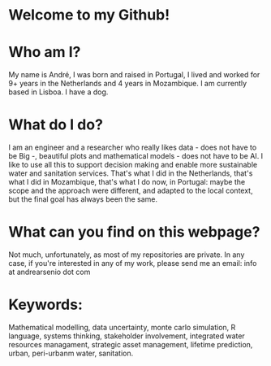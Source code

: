 # Welcome to my Github!

# Who am I?

My name is André, I was born and raised in Portugal, I lived and worked for 9+ years in the Netherlands and 4 years in Mozambique. I am currently based in Lisboa. I have a dog.

# What do I do?

I am an engineer and a researcher who really likes data - does not have to be Big -, beautiful plots and mathematical models - does not have to be AI. I like to use all this to support decision making and enable more sustainable water and sanitation services. That's what I did in the Netherlands, that's what I did in Mozambique, that's what I do now, in Portugal: maybe the scope and the approach were different, and adapted to the local context, but the final goal has always been the same. 

# What can you find on this webpage?

Not much, unfortunately, as most of my repositories are private. In any case, if you're interested in any of my work, please send me an email: info at andrearsenio dot com 

# Keywords: 
Mathematical modelling, data uncertainty, monte carlo simulation, R language, systems thinking, stakeholder involvement, integrated water resources managament, strategic asset management, lifetime prediction, urban, peri-urbanm water, sanitation.